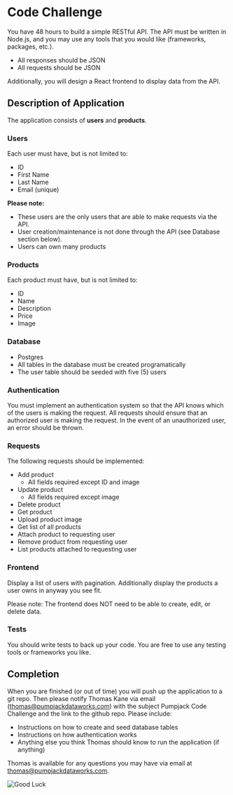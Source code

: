 # Code Challenge
You have 48 hours to build a simple RESTful API. The API must be written in Node.js, and you may use any tools that you would like (frameworks, packages, etc.).

- All responses should be JSON
- All requests should be JSON

Additionally, you will design a React frontend to display data from the API.

## Description of Application

The application consists of **users** and **products**.

### Users

Each user must have, but is not limited to:

- ID
- First Name
- Last Name
- Email (unique)

**Please note:**

- These users are the only users that are able to make requests via the API.
- User creation/maintenance is not done through the API (see Database section below).
- Users can own many products

### Products

Each product must have, but is not limited to:

- ID
- Name
- Description
- Price
- Image

### Database

- Postgres
- All tables in the database must be created programatically
- The user table should be seeded with five (5) users

### Authentication

You must implement an authentication system so that the API knows which of the users is making the request. All requests should ensure that an authorized user is making the request. In the event of an unauthorized user, an error should be thrown.

### Requests

The following requests should be implemented:

- Add product
    - All fields required except ID and image
- Update product
    - All fields required except image
- Delete product
- Get product
- Upload product image
- Get list of all products
- Attach product to requesting user
- Remove product from requesting user
- List products attached to requesting user

### Frontend

Display a list of users with pagination. Additionally display the products a user owns in anyway you see fit.

Please note: The frontend does NOT need to be able to create, edit, or delete data.

### Tests

You should write tests to back up your code. You are free to use any testing tools or frameworks you like.

## Completion

When you are finished (or out of time) you will push up the application to a git repo. Then please notify Thomas Kane via email (thomas@pumpjackdataworks.com) with the subject Pumpjack Code Challenge and the link to the github repo. Please include:

- Instructions on how to create and seed database tables
- Instructions on how authentication works
- Anything else you think Thomas should know to run the application (if anything)

Thomas is available for any questions you may have via email at thomas@pumpjackdataworks.com.

![Good Luck](https://media.giphy.com/media/3ohfFopqHDT7vcMM2A/giphy.gif)
